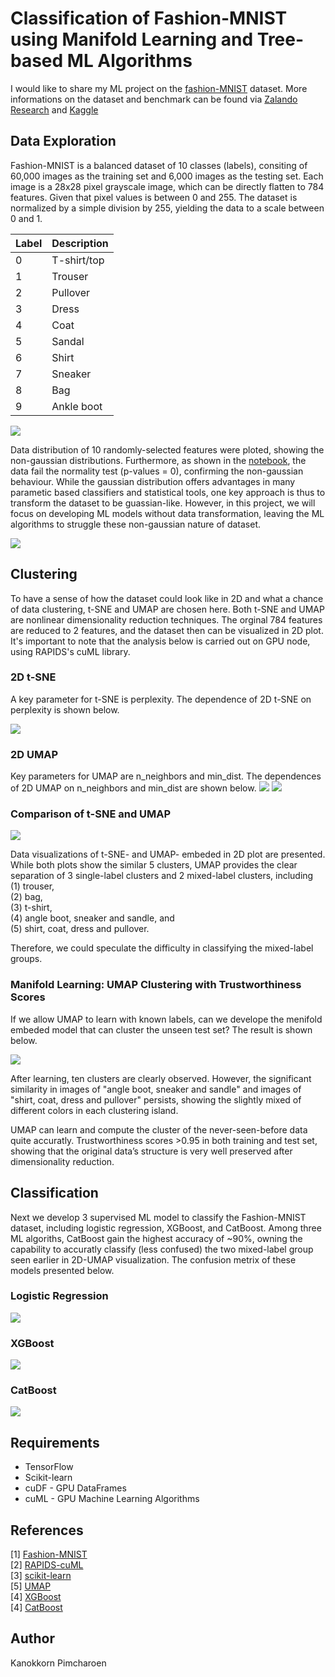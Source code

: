 # Classification of Fashion-MNIST using Manifold Learning and Tree-based ML Algorithms
I would like to share my ML project on the [fashion-MNIST](https://github.com/zalandoresearch/fashion-mnist) dataset. More informations on the dataset and benchmark can be found via [Zalando Research](https://github.com/zalandoresearch/fashion-mnist) and [Kaggle](https://www.kaggle.com/zalando-research/fashionmnist)

## Data Exploration
Fashion-MNIST is a balanced dataset of 10 classes (labels), consiting of 60,000 images as the training set and 6,000 images as the testing set. Each image is a 28x28 pixel grayscale image, which can be directly flatten to 784 features. Given that pixel values is between 0 and 255. The dataset is normalized by a simple division by 255, yielding the data to a scale between 0 and 1.

| Label | Description |
| --- | --- |
|  0  | T-shirt/top |
|  1  | Trouser |
|  2  | Pullover |
|  3  | Dress |
|  4  | Coat |
|  5  | Sandal |
|  6  | Shirt |
|  7  | Sneaker |
|  8  | Bag |
|  9  | Ankle boot |

<img src="./figures/data_visualization.png">

Data distribution of 10 randomly-selected features were ploted, showing the non-gaussian distributions. Furthermore, as shown in the [notebook](./Fashion_MNIST_pipeline.ipynb), the data fail the normality test (p-values = 0), confirming the non-gaussian behaviour. While the gaussian distribution offers advantages in many parametic based classifiers and statistical tools, one key approach is thus to transform the dataset to be guassian-like. However, in this project, we will focus on developing ML models without data transformation, leaving the ML algorithms to struggle these non-gaussian nature of dataset.

<img src="./figures/data_distributions.png">

## Clustering
To have a sense of how the dataset could look like in 2D and what a chance of data clustering, t-SNE and UMAP are chosen here. Both t-SNE and UMAP are nonlinear dimensionality reduction techniques. The orginal 784 features are reduced to 2 features, and the dataset then can be visualized in 2D plot. It's important to note that the analysis below is carried out on GPU node, using RAPIDS's cuML library.

### 2D t-SNE

A key parameter for t-SNE is perplexity. The dependence of 2D t-SNE on perplexity is shown below. 

<img src="./figures/2D-t-SNT_tune_perplexity.png">

### 2D UMAP
Key parameters for UMAP are n_neighbors and min_dist. The dependences of 2D UMAP on n_neighbors and min_dist are shown below. 
<img src="./figures/2D-UMAP_tune_n_neighbors.png">
<img src="./figures/2D-UMAP_tune_min_dist.png">

### Comparison of t-SNE and UMAP

<img src="./figures/2D-T-SNE_vs_2D-UMAP.png">

Data visualizations of t-SNE- and UMAP- embeded in 2D plot are presented. While both plots show the similar 5 clusters, UMAP provides the clear separation of 3 single-label clusters and 2 mixed-label clusters, including <br>
(1) trouser, <br>
(2) bag,<br>
(3) t-shirt,<br> 
(4) angle boot, sneaker and sandle, and <br>
(5) shirt, coat, dress and pullover.<br>

Therefore, we could speculate the difficulty in classifying the mixed-label groups.


### Manifold Learning: UMAP Clustering with Trustworthiness Scores

If we allow UMAP to learn with known labels, can we develope the menifold embeded model that can cluster the unseen test set? The result is shown below. 

<img src="./figures/manifold_learning_2D-UMAP.png">

After learning, ten clusters are clearly observed. However, the significant similarity in images of "angle boot, sneaker and sandle" and images of "shirt, coat, dress and pullover" persists, showing the slightly mixed of different colors in each clustering island.

UMAP can learn and compute the cluster of the never-seen-before data quite accuratly. Trustworthiness scores >0.95 in both training and test set, showing that the original data’s structure is very well preserved after dimensionality reduction.

## Classification
Next we develop 3 supervised ML model to classify the Fashion-MNIST dataset, including logistic regression, XGBoost, and CatBoost. Among three ML algoriths, CatBoost gain the highest accuracy of ~90%, owning the capability to accuratly classify (less confused) the two mixed-label group seen earlier in 2D-UMAP visualization. The confusion metrix of these models presented below.

### Logistic Regression
<img src="./figures/confusion_matrix_Logistic.png">

### XGBoost
<img src="./figures/confusion_matrix_XGBoost.png">

### CatBoost
<img src="./figures/confusion_matrix_CatBoost.png">

## Requirements
- TensorFlow
- Scikit-learn
- cuDF - GPU DataFrames
- cuML - GPU Machine Learning Algorithms

## References
[1] [Fashion-MNIST](https://github.com/zalandoresearch/fashion-mnist)<br>
[2] [RAPIDS-cuML](https://github.com/rapidsai/cuml)<br>
[3] [scikit-learn](https://github.com/scikit-learn/scikit-learn)<br>
[5] [UMAP](https://github.com/lmcinnes/umap)<br>
[4] [XGBoost](https://github.com/dmlc/xgboost)<br>
[4] [CatBoost](https://github.com/catboost)<br>

## Author
Kanokkorn Pimcharoen
